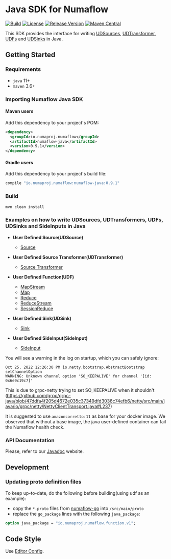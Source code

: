 # Java SDK for Numaflow

[![Build](https://github.com/numaproj/numaflow-java/actions/workflows/run-tests.yaml/badge.svg?branch=main)](https://github.com/numaproj/numaflow-java/actions/workflows/run-tests.yaml)
[![License](https://img.shields.io/badge/License-Apache%202.0-blue.svg)](LICENSE)
[![Release Version](https://img.shields.io/github/v/release/numaproj/numaflow-java?label=numaflow-java)](https://github.com/numaproj/numaflow-java/releases/latest)
[![Maven Central](https://img.shields.io/maven-central/v/io.numaproj.numaflow/numaflow-java.svg?label=Maven%20Central)](https://central.sonatype.com/search?q=numaflow+java&smo=true)

This SDK provides the interface for
writing [UDSources](https://numaflow.numaproj.io/user-guide/sources/user-defined-sources/), [UDTransformer](https://numaflow.numaproj.io/user-guide/sources/transformer/overview/), [UDFs](https://numaflow.numaproj.io/user-guide/user-defined-functions/user-defined-functions/)
and [UDSinks](https://numaflow.numaproj.io/user-guide/sinks/user-defined-sinks/) in Java.

## Getting Started

### Requirements

* `java` 11+
* `maven` 3.6+

### Importing Numaflow Java SDK

#### Maven users

Add this dependency to your project's POM:

```xml
<dependency>
  <groupId>io.numaproj.numaflow</groupId>
  <artifactId>numaflow-java</artifactId>
  <version>0.9.1</version>
</dependency>
```

#### Gradle users

Add this dependency to your project's build file:

```groovy
compile "io.numaproj.numaflow:numaflow-java:0.9.1"
```

### Build

```bash
mvn clean install
```

### Examples on how to write UDSources, UDTransformers, UDFs, UDSinks and SideInputs in Java
* **User Defined Source(UDSource)**
    * [Source](examples/src/main/java/io/numaproj/numaflow/examples/source/simple)

* **User Defined Source Transformer(UDTransformer)**
    * [Source Transformer](examples/src/main/java/io/numaproj/numaflow/examples/sourcetransformer/eventtimefilter)

* **User Defined Function(UDF)**
    * [MapStream](examples/src/main/java/io/numaproj/numaflow/examples/mapstream/flatmapstream)
    * [Map](examples/src/main/java/io/numaproj/numaflow/examples/map)
    * [Reduce](examples/src/main/java/io/numaproj/numaflow/examples/reduce)
    * [ReduceStream](examples/src/main/java/io/numaproj/numaflow/examples/reducestreamer)
    * [SessionReduce](examples/src/main/java/io/numaproj/numaflow/examples/reducesession)

* **User Defined Sink(UDSink)**
    * [Sink](examples/src/main/java/io/numaproj/numaflow/examples/sink/simple)

* **User Defined SideInput(SideInput)**
    * [SideInput](examples/src/main/java/io/numaproj/numaflow/examples/sideinput)

You will see a warning in the log on startup, which you can safely ignore:

```
Oct 25, 2022 12:26:30 PM io.netty.bootstrap.AbstractBootstrap setChannelOption
WARNING: Unknown channel option 'SO_KEEPALIVE' for channel '[id: 0x6e9c19c7]'
```

This is due to grpc-netty trying to set SO_KEEPALIVE when it
shouldn't (https://github.com/grpc/grpc-java/blob/47ddfa4f205d4672e035c37349dfd3036c74efb6/netty/src/main/java/io/grpc/netty/NettyClientTransport.java#L237)

It is suggested to use `amazoncorretto:11` as base for your docker image. We observed that without a base image, the java user-defined container can fail the Numaflow health check.

### API Documentation

Please, refer to
our [Javadoc](https://javadoc.io/doc/io.numaproj.numaflow/numaflow-java/latest/index.html) website.

## Development

### Updating proto definition files

To keep up-to-date, do the following before building(using udf as an example):

* copy the `*.proto` files
  from [numaflow-go](https://github.com/numaproj/numaflow-go/tree/main/pkg/apis/proto)
  into `/src/main/proto`
* replace the `go_package` lines with the following `java_package`:

```protobuf
option java_package = "io.numaproj.numaflow.function.v1";
```

## Code Style

Use [Editor Config](https://www.jetbrains.com/help/idea/editorconfig.html). 

